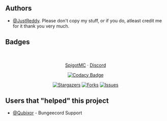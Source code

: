 
## Authors

- [@JustReddy](https://www.github.com/justreddy7397).
  Please don't copy my stuff, or if you do, atleast credit me for it thank you very much.




## Badges

<div align="center">
  <p align="center">
    <br />
    <br />
    <a href="https://www.spigotmc.org/members/justreddy.860803/">SpigotMC</a>
    ·
    <a href="https://discord.gg/K9jDNp9w">Discord</a>

[![Codacy Badge](https://app.codacy.com/project/badge/Grade/688927b3b2994d0698a8de66268c5c0f)](https://app.codacy.com/gh/JustReddy7397/NanoLimboAddon/dashboard?utm_source=gh&utm_medium=referral&utm_content=&utm_campaign=Badge_grade)
  </p>

[![Stargazers][stars-shield]][stars-url]
[![Forks][forks-shield]][forks-url]
[![Issues][issues-shield]][issues-url]

</div>

[forks-shield]: https://img.shields.io/github/forks/JustReddy7397/REggWars.svg?style=for-the-badge
[forks-url]: https://github.com/JustReddy7397/REggWars/network/members
[stars-shield]: https://img.shields.io/github/stars/JustReddy7397/REggWars.svg?style=for-the-badge
[stars-url]: https://github.com/JustReddy7397/REggWars/stargazers
[issues-shield]: https://img.shields.io/github/issues/JustReddy7397/REggWars.svg?style=for-the-badge
[issues-url]: https://github.com/JustReddy/REggWars/issues



## Users that "helped" this project
- [@Qubixor](https://github.com/Cubixor) - Bungeecord Support
